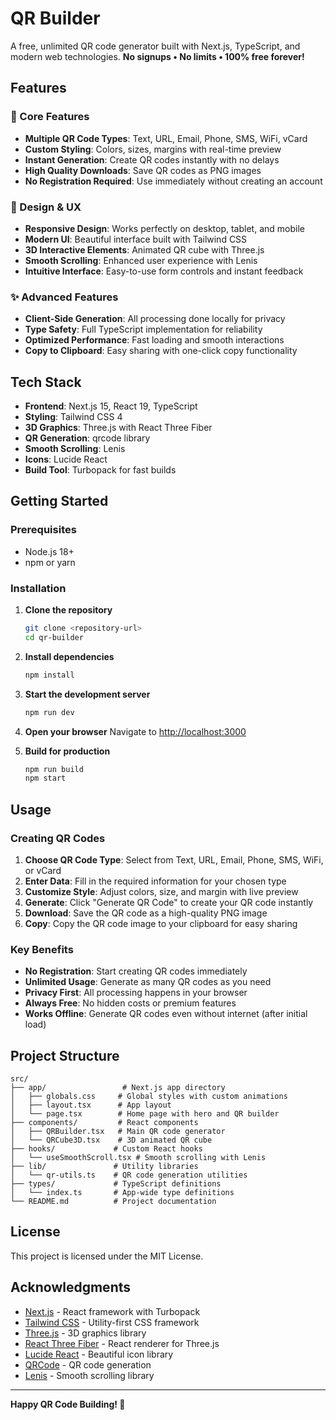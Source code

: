 # QR Builder

A free, unlimited QR code generator built with Next.js, TypeScript, and modern web technologies. **No signups • No limits • 100% free forever!**

## Features

### 🎯 Core Features
- **Multiple QR Code Types**: Text, URL, Email, Phone, SMS, WiFi, vCard
- **Custom Styling**: Colors, sizes, margins with real-time preview
- **Instant Generation**: Create QR codes instantly with no delays
- **High Quality Downloads**: Save QR codes as PNG images
- **No Registration Required**: Use immediately without creating an account

### 🎨 Design & UX
- **Responsive Design**: Works perfectly on desktop, tablet, and mobile
- **Modern UI**: Beautiful interface built with Tailwind CSS
- **3D Interactive Elements**: Animated QR cube with Three.js
- **Smooth Scrolling**: Enhanced user experience with Lenis
- **Intuitive Interface**: Easy-to-use form controls and instant feedback

### ✨ Advanced Features
- **Client-Side Generation**: All processing done locally for privacy
- **Type Safety**: Full TypeScript implementation for reliability
- **Optimized Performance**: Fast loading and smooth interactions
- **Copy to Clipboard**: Easy sharing with one-click copy functionality

## Tech Stack

- **Frontend**: Next.js 15, React 19, TypeScript
- **Styling**: Tailwind CSS 4
- **3D Graphics**: Three.js with React Three Fiber
- **QR Generation**: qrcode library
- **Smooth Scrolling**: Lenis
- **Icons**: Lucide React
- **Build Tool**: Turbopack for fast builds

## Getting Started

### Prerequisites
- Node.js 18+ 
- npm or yarn

### Installation

1. **Clone the repository**
   ```bash
   git clone <repository-url>
   cd qr-builder
   ```

2. **Install dependencies**
   ```bash
   npm install
   ```

3. **Start the development server**
   ```bash
   npm run dev
   ```

4. **Open your browser**
   Navigate to [http://localhost:3000](http://localhost:3000)

5. **Build for production**
   ```bash
   npm run build
   npm start
   ```

## Usage

### Creating QR Codes

1. **Choose QR Code Type**: Select from Text, URL, Email, Phone, SMS, WiFi, or vCard
2. **Enter Data**: Fill in the required information for your chosen type
3. **Customize Style**: Adjust colors, size, and margin with live preview
4. **Generate**: Click "Generate QR Code" to create your QR code instantly
5. **Download**: Save the QR code as a high-quality PNG image
6. **Copy**: Copy the QR code image to your clipboard for easy sharing

### Key Benefits

- **No Registration**: Start creating QR codes immediately
- **Unlimited Usage**: Generate as many QR codes as you need
- **Privacy First**: All processing happens in your browser
- **Always Free**: No hidden costs or premium features
- **Works Offline**: Generate QR codes even without internet (after initial load)


## Project Structure

```
src/
├── app/                 # Next.js app directory
│   ├── globals.css     # Global styles with custom animations
│   ├── layout.tsx      # App layout
│   └── page.tsx        # Home page with hero and QR builder
├── components/         # React components
│   ├── QRBuilder.tsx   # Main QR code generator
│   └── QRCube3D.tsx    # 3D animated QR cube
├── hooks/             # Custom React hooks
│   └── useSmoothScroll.tsx # Smooth scrolling with Lenis
├── lib/               # Utility libraries
│   └── qr-utils.ts    # QR code generation utilities
├── types/             # TypeScript definitions
│   └── index.ts       # App-wide type definitions
└── README.md          # Project documentation
```

## License

This project is licensed under the MIT License.

## Acknowledgments

- [Next.js](https://nextjs.org/) - React framework with Turbopack
- [Tailwind CSS](https://tailwindcss.com/) - Utility-first CSS framework
- [Three.js](https://threejs.org/) - 3D graphics library
- [React Three Fiber](https://docs.pmnd.rs/react-three-fiber) - React renderer for Three.js
- [Lucide React](https://lucide.dev/) - Beautiful icon library
- [QRCode](https://github.com/soldair/node-qrcode) - QR code generation
- [Lenis](https://lenis.studiofreight.com/) - Smooth scrolling library

---

**Happy QR Code Building! 🚀**
